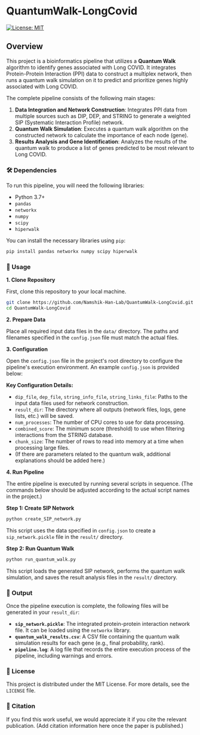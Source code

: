 # QuantumWalk-LongCovid


[![License: MIT](https://img.shields.io/badge/License-MIT-yellow.svg)](https://opensource.org/licenses/MIT)

## Overview

This project is a bioinformatics pipeline that utilizes a **Quantum Walk** algorithm to identify genes associated with Long COVID. It integrates Protein-Protein Interaction (PPI) data to construct a multiplex network, then runs a quantum walk simulation on it to predict and prioritize genes highly associated with Long COVID.

The complete pipeline consists of the following main stages:

1.  **Data Integration and Network Construction**: Integrates PPI data from multiple sources such as DIP, DEP, and STRING to generate a weighted SIP (Systematic Interaction Profile) network.
2.  **Quantum Walk Simulation**: Executes a quantum walk algorithm on the constructed network to calculate the importance of each node (gene).
3.  **Results Analysis and Gene Identification**: Analyzes the results of the quantum walk to produce a list of genes predicted to be most relevant to Long COVID.

### 🛠️ Dependencies

To run this pipeline, you will need the following libraries:
* Python 3.7+
* `pandas`
* `networkx`
* `numpy`
* `scipy`
* `hiperwalk`

You can install the necessary libraries using `pip`:
```bash
pip install pandas networkx numpy scipy hiperwalk
```

### 🚀 Usage

**1. Clone Repository**

First, clone this repository to your local machine.
```bash
git clone https://github.com/Namshik-Han-Lab/QuantumWalk-LongCovid.git
cd QuantumWalk-LongCovid
```

**2. Prepare Data**

Place all required input data files in the `data/` directory. The paths and filenames specified in the `config.json` file must match the actual files.

**3. Configuration**

Open the `config.json` file in the project's root directory to configure the pipeline's execution environment. An example `config.json` is provided below:

**Key Configuration Details:**
* `dip_file`, `dep_file`, `string_info_file`, `string_links_file`: Paths to the input data files used for network construction.
* `result_dir`: The directory where all outputs (network files, logs, gene lists, etc.) will be saved.
* `num_processes`: The number of CPU cores to use for data processing.
* `combined_score`: The minimum score (threshold) to use when filtering interactions from the STRING database.
* `chunk_size`: The number of rows to read into memory at a time when processing large files.
* (If there are parameters related to the quantum walk, additional explanations should be added here.)

**4. Run Pipeline**

The entire pipeline is executed by running several scripts in sequence. (The commands below should be adjusted according to the actual script names in the project.)

**Step 1: Create SIP Network**
```bash
python create_SIP_network.py
```
This script uses the data specified in `config.json` to create a `sip_network.pickle` file in the `result/` directory.

**Step 2: Run Quantum Walk**
```bash
python run_quantum_walk.py
```
This script loads the generated SIP network, performs the quantum walk simulation, and saves the result analysis files in the `result/` directory.

### 📂 Output

Once the pipeline execution is complete, the following files will be generated in your `result_dir`:

* **`sip_network.pickle`**: The integrated protein-protein interaction network file. It can be loaded using the `networkx` library.
* **`quantum_walk_results.csv`**: A CSV file containing the quantum walk simulation results for each gene (e.g., final probability, rank).
* **`pipeline.log`**: A log file that records the entire execution process of the pipeline, including warnings and errors.

### 📝 License

This project is distributed under the MIT License. For more details, see the `LICENSE` file.

### 📜 Citation

If you find this work useful, we would appreciate it if you cite the relevant publication. (Add citation information here once the paper is published.)
